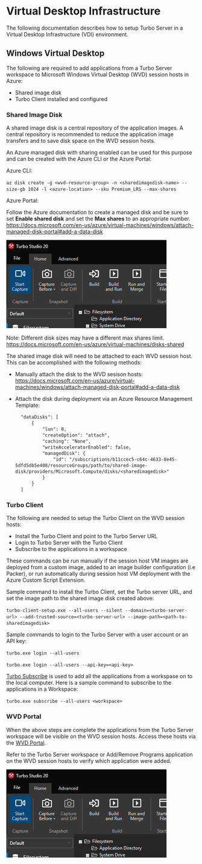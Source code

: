 # Virtual Desktop Infrastructure

The following documentation describes how to setup Turbo Server in a Virtual Desktop Infrastructure (VDI) environment.

## Windows Virtual Desktop

The following are required to add applications from a Turbo Server workspace to Microsoft Windows Virtual Desktop (WVD) session hosts in Azure:

- Shared image disk
- Turbo Client installed and configured

### Shared Image Disk

A shared image disk is a central repository of the application images. A central repository is recommended to reduce the application image transfers and to save disk space on the WVD session hosts.

An Azure managed disk with sharing enabled can be used for this purpose and can be created with the Azure CLI or the Azure Portal:

Azure CLI:

`az disk create -g <wvd-resource-group> -n <sharedimagedisk-name> --size-gb 1024 -l <azure-location> --sku Premium_LRS --max-shares`

Azure Portal:

Follow the Azure documentation to create a managed disk and be sure to set **Enable shared disk** and set the **Max shares** to an appropriate number. https://docs.microsoft.com/en-us/azure/virtual-machines/windows/attach-managed-disk-portal#add-a-data-disk

![Azure Shared Disk](/images/Capture.PNG)

Note: Different disk sizes may have a different max shares limit. https://docs.microsoft.com/en-us/azure/virtual-machines/disks-shared

The shared image disk will need to be attached to each WVD session host. This can be accomplished with the following methods:

- Manually attach the disk to the WVD sesison hosts: https://docs.microsoft.com/en-us/azure/virtual-machines/windows/attach-managed-disk-portal#add-a-data-disk
- Attach the disk during deployment via an Azure Resource Management Template:

        "dataDisks": [
            {
                "lun": 0,
                "createOption": "attach",
                "caching": "None",
                "writeAcceleratorEnabled": false,
                "managedDisk": {
                    "id": "/subscriptions/b11ccec5-c64c-4633-8e45-5dfd5db5e408/resourceGroups/path/to/shared-image-disk/providers/Microsoft.Compute/disks/<sharedimagedisk>"
                }
            }
        ]

### Turbo Client

The following are needed to setup the Turbo Client on the WVD session hosts:

- Install the Turbo Client and point to the Turbo Server URL
- Login to Turbo Server with the Turbo Client
- Subscribe to the applications in a workspace

These commands can be run manually if the session host VM images are deployed from a custom image, added to an image builder configuration (i.e Packer), or run automatically during session host VM deployment with the Azure Custom Script Extension.

Sample command to install the Turbo Client, set the Turbo server URL, and set the image path to the shared image disk created above:

`turbo-client-setup.exe --all-users --silent --domain=<turbo-server-url> --add-trusted-source=<turbo-server-url> --image-path=<path-to-sharedimagedisk>`

Sample commands to login to the Turbo Server with a user account or an API key:

`turbo.exe login --all-users`

`turbo.exe login --all-users --api-key=<api-key>`

[Turbo Subscribe](/client/command-line/subscribe) is used to add all the applications from a workspase on to the local computer. Here is a sample command to subscribe to the applications in a Workspace:

`turbo.exe subscribe --all-users <workspace>`

### WVD Portal

When the above steps are complete the applications from the Turbo Server workspace will be visible on the WVD session hosts. Access these hosts via the [WVD Portal](http://aka.ms/wvdweb).

Refer to the Turbo Server workspace or Add/Remove Programs application on the WVD session hosts to verify which application were added.

![CaptureWVD Subscribed Applications](/images/Capture.PNG)
